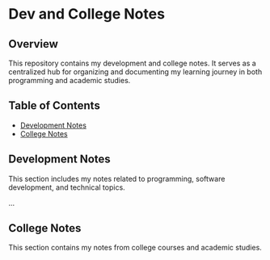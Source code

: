 # Dev and College Notes

## Overview

This repository contains my development and college notes. It serves as a centralized hub for organizing and documenting my learning journey in both programming and academic studies.

## Table of Contents

- [Development Notes](#development-notes)
- [College Notes](#college-notes)

## Development Notes

This section includes my notes related to programming, software development, and technical topics.

...

## College Notes

This section contains my notes from college courses and academic studies.